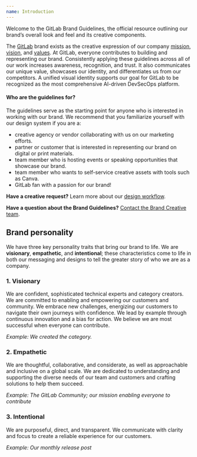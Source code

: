 ```yaml
---
name: Introduction
---
```


<figure-img alt="GitLab Brand Guidelines" src="/img/brand/intro-hero.png"></figure-img>

Welcome to the GitLab Brand Guidelines, the official resource outlining our brand’s overall look and feel and its creative components.

The [GitLab](https://about.gitlab.com/company/) brand exists as the creative expression of our company [mission](https://handbook.gitlab.com/handbook/company/mission/), [vision](https://handbook.gitlab.com/handbook/company/vision/), and [values](https://about.gitlab.com/handbook/values/). At GitLab, everyone contributes to building and representing our brand. Consistently applying these guidelines across all of our work increases awareness, recognition, and trust. It also communicates our unique value, showcases our identity, and differentiates us from our competitors. A unified visual identity supports our goal for GitLab to be recognized as the most comprehensive AI-driven DevSecOps platform.

#### Who are the guidelines for?

The guidelines serve as the starting point for anyone who is interested in working with our brand. We recommend that you familiarize yourself with our design system if you are a:

- creative agency or vendor collaborating with us on our marketing efforts.
- partner or customer that is interested in representing our brand on digital or print materials.
- team member who is hosting events or speaking opportunities that showcase our brand.
- team member who wants to self-service creative assets with tools such as Canva.
- GitLab fan with a passion for our brand! 

**Have a creative request?** Learn more about our [design workflow](https://handbook.gitlab.com/handbook/marketing/brand-and-product-marketing/design/). 

**Have a question about the Brand Guidelines?** [Contact the Brand Creative team](https://handbook.gitlab.com/handbook/marketing/brand-and-product-marketing/design/#contacting-the-team). 


## Brand personality

We have three key personality traits that bring our brand to life. We are **visionary**, **empathetic**, and **intentional**; these characteristics come to life in both our messaging and designs to tell the greater story of who we are as a company. 

### 1. Visionary

We are confident, sophisticated technical experts and category creators. We are committed to enabling and empowering our customers and community. We embrace new challenges, energizing our customers to navigate their own journeys with confidence. We lead by example through continuous innovation and a bias for action. We believe we are most successful when everyone can contribute.

*Example: We created the category.*

### 2. Empathetic

We are thoughtful, collaborative, and considerate, as well as approachable and inclusive on a global scale. We are dedicated to understanding and supporting the diverse needs of our team and customers and crafting solutions to help them succeed.

*Example: The GitLab Community; our mission enabling everyone to contribute*

### 3. Intentional

We are purposeful, direct, and transparent. We communicate with clarity and focus to create a reliable experience for our customers. 

*Example: Our monthly release post*



